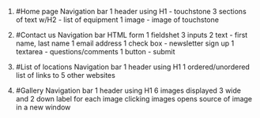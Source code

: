 1. #Home page
    Navigation bar
        1 header using H1 - touchstone
        3 sections of text w/H2 - list of equipment
        1 image - image of touchstone

2. #Contact us
    Navigation bar
        HTML form
            1 fieldshet
            3 inputs
                2 text - first name, last name
                1 email address
                1 check box - newsletter sign up
            1 textarea - questions/comments
            1 button - submit

3. #List of locations
    Navigation bar
        1 header using H1
        1 ordered/unordered list of links to 5 other websites

4. #Gallery
    Navigation bar
        1 header using H1
        6 images displayed 3 wide and 2 down
            label for each image
            clicking images opens source of image in a new window
